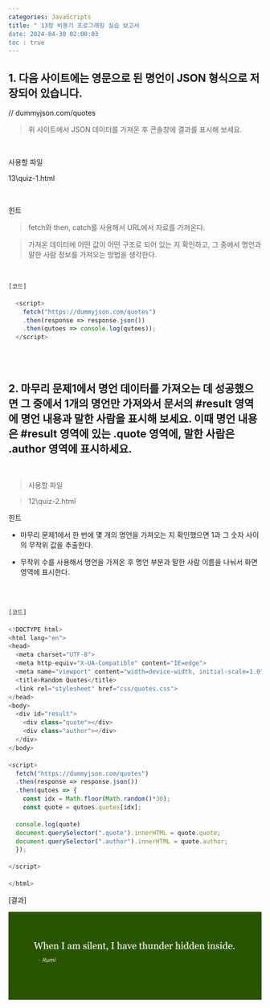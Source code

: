 ```yaml
---
categories: JavaScripts
title: " 13장 비동기 프로그래밍 실습 보고서
date: 2024-04-30 02:00:03
toc : true
---
```


## 1. 다음 사이트에는 영문으로 된 명언이 JSON 형식으로 저장되어 있습니다.

// dummyjson.com/quotes

> 위 사이트에서 JSON 데이터를 가져온 후 콘솔창에 결과를 표시해 보세요.

​

사용할 파일

13\quiz-1.html  

​

힌트

> fetch와 then, catch를 사용해서 URL에서 자료를 가져온다.

> 가져온 데이터에 어떤 값이 어떤 구조로 되어 있는 지 확인하고, 그 중에서 명언과 말한 사람 정보를 가져오는 방법을 생각한다.

<br>


```js
[코드]

  <script>
    fetch("https://dummyjson.com/quotes")
    .then(response => response.json())
    .then(qutoes => console.log(qutoes));
  </script>

```


<br>
​<br>

## 2. 마무리 문제1에서 명언 데이터를 가져오는 데 성공했으면 그 중에서 1개의 명언만 가져와서 문서의 #result 영역에 명언 내용과 말한 사람을 표시해 보세요. 이때 명언 내용은 #result 영역에 있는 .quote 영역에, 말한 사람은 .author 영역에 표시하세요.

​

>사용할 파일

>12\quiz-2.html  



힌트

- 마무리 문제1에서 한 번에 몇 개의 명언을 가져오는 지 확인했으면 1과 그 숫자 사이의 무작위 값을 추출한다.

- 무작위 수를 사용해서 명언을 가져온 후 명언 부분과 말한 사람 이름을 나눠서 화면 영역에 표시한다.

​
```js

[코드]

​<!DOCTYPE html>
<html lang="en">
<head>
  <meta charset="UTF-8">
  <meta http-equiv="X-UA-Compatible" content="IE=edge">
  <meta name="viewport" content="width=device-width, initial-scale=1.0">
  <title>Random Quotes</title>
  <link rel="stylesheet" href="css/quotes.css">
</head>
<body>
  <div id="result">
    <div class="quote"></div> 
    <div class="author"></div>
  </div>
</body>

<script>
  fetch("https://dummyjson.com/quotes")
  .then(response => response.json())
  .then(qutoes => {
    const idx = Math.floor(Math.random()*30);
    const quote = qutoes.quotes[idx];

  console.log(quote)
  document.querySelector(".quote").innerHTML = quote.quote;
  document.querySelector(".author").innerHTML = quote.author;
  });
  
</script>

</html>

```

[결과]

​![test1](https://github.com/leejieun9/leejieun9.github.io/blob/master/docs/assets/images/13-1.PNG.PNG?raw=true)
